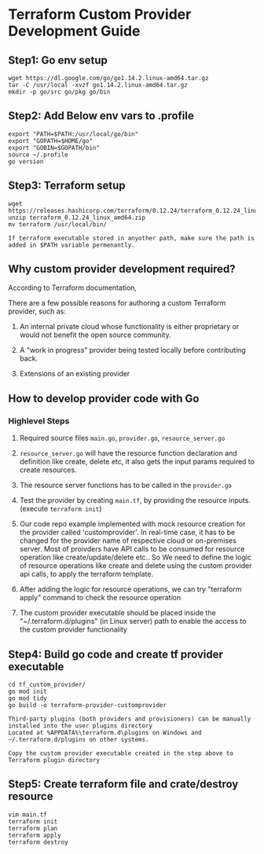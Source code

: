 # Terraform Custom Provider Development Guide
## Step1: Go env setup 
```
wget https://dl.google.com/go/go1.14.2.linux-amd64.tar.gz
tar -C /usr/local -xvzf go1.14.2.linux-amd64.tar.gz
mkdir -p go/src go/pkg go/bin
```
## Step2: Add Below env vars to .profile
```
export "PATH=$PATH:/usr/local/go/bin"
export "GOPATH=$HOME/go"
export "GOBIN=$GOPATH/bin"
source ~/.profile
go version
```

## Step3: Terraform setup
```
wget https://releases.hashicorp.com/terraform/0.12.24/terraform_0.12.24_linux_amd64.zip
unzip terraform_0.12.24_linux_amd64.zip
mv terraform /usr/local/bin/
```
`If terraform executable stored in anyother path, make sure the path is added in $PATH variable permenantly.`

## Why custom provider development required?
According to Terraform documentation, 

There are a few possible reasons for authoring a custom Terraform provider, such as:

1. An internal private cloud whose functionality is either proprietary or would not benefit the open source community.

2. A "work in progress" provider being tested locally before contributing back.

3. Extensions of an existing provider

## How to develop provider code with Go
### Highlevel Steps
1. Required source files `main.go`, `provider.go`, `resource_server.go`

2. `resource_server.go` will have the resource function declaration and definition like create, delete etc, it also gets the input params required to create resources. 

4. The resource server functions has to be called in the `provider.go`

5. Test the provider by creating `main.tf`, by providing the resource inputs. (execute `terraform init`)

6. Our code repo example implemented with mock resource creation for the provider called 'customprovider'. In real-time case, it has to be changed for the provider name of respective cloud or on-premises server. Most of proivders have API calls to be consumed for resource operation like create/update/delete etc.. So We need to define the logic of resource operations like create and delete using the custom provider api calls, to apply the terraform template.

7. After adding the logic for resource operations, we can try "terraform apply" command to check the resource operation 

8. The custom provider executable should be placed inside the "~/.terraform.d/plugins" (in Linux server) path to enable the access to the custom provider functionality

## Step4: Build go code and create tf provider executable
```
cd tf_custom_provider/
go mod init
go mod tidy
go build -o terraform-provider-customprovider
```
```
Third-party plugins (both providers and provisioners) can be manually installed into the user plugins directory
Located at %APPDATA%\terraform.d\plugins on Windows and ~/.terraform.d/plugins on other systems.

Copy the custom provider executable created in the step above to Terraform plugin directory
```
## Step5: Create terraform file and crate/destroy resource
```
vim main.tf
terraform init
terraform plan
terraform apply
terraform destroy
```
